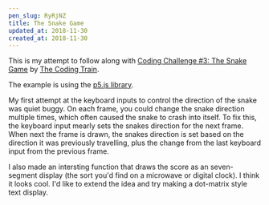 ```yaml
---
pen_slug: RyRjNZ
title: The Snake Game
updated_at: 2018-11-30
created_at: 2018-11-30
---
```


This is my attempt to follow along with [Coding Challenge #3: The Snake Game](https://www.youtube.com/watch?v=AaGK-fj-BAM) by [The Coding Train](https://www.youtube.com/channel/UCvjgXvBlbQiydffZU7m1_aw).

The example is using the [p5.js library](https://p5js.org/).

My first attempt at the keyboard inputs to control the direction of the snake was quiet buggy.  On each frame, you could change the snake direction multiple times, which often caused the snake to crash into itself.  To fix this, the keyboard input mearly sets the snakes direction for the next frame.  When next the frame is drawn, the snakes direction is set based on the direction it was previously travelling, plus the change from the last keyboard input from the previous frame.

I also made an intersting function that draws the score as an seven-segment display (the sort you'd find on a microwave or digital clock).  I think it looks cool.  I'd like to extend the idea and try making a dot-matrix style text display.
